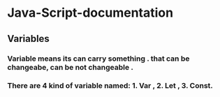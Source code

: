 # Java-Script-documentation

## Variables

### Variable means its can carry something . that can be changeabe,  can be not changeable . 
### There are 4 kind of variable named: 1. Var , 2. Let , 3. Const.
